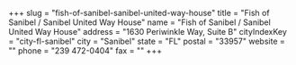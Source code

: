 +++
slug = "fish-of-sanibel-sanibel-united-way-house"
title = "Fish of Sanibel / Sanibel United Way House"
name = "Fish of Sanibel / Sanibel United Way House"
address = "1630 Periwinkle Way, Suite B"
cityIndexKey = "city-fl-sanibel"
city = "Sanibel"
state = "FL"
postal = "33957"
website = ""
phone = "239 472-0404"
fax = ""
+++
